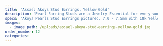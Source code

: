 ```yaml
---
title: 'Assael Akoys Stud Earrings, Yellow Gold'
description: 'Pearl Earring Studs are a Jewelry Essential for every woman. Assael Akoya Stud Earrings have an incredible luster, complimented by cream and rose overtones.'
specs: 'Akoya Pearls Stud Earrings pictured, 7.0 - 7.5mm with 18k Yellow Gold posts. Also available in 18K White Gold, with pearl sizes ranging from 6.5mm - 10.0mm.'
images:
  - image_path: /uploads/assael-akoya-stud-earrings-yellow-gold.jpg
order_number: 12
categories:
---
```


